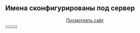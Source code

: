 Имена сконфигурированы под сервер
------
<div style="text-align:center"><a href='http://ca38672.tmweb.ru/' target='_blank'>Посмотреть сайт</div>
------
